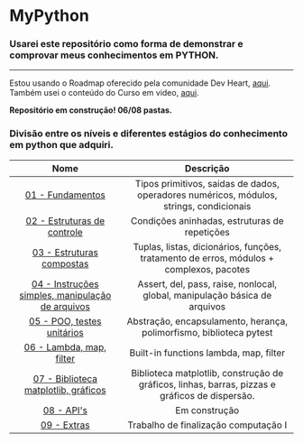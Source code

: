# MyPython
### Usarei este repositório como forma de demonstrar e comprovar meus conhecimentos em **PYTHON**.
----

Estou usando o Roadmap oferecido pela comunidade Dev Heart, [aqui](https://github.com/wendrewdevelop/python4noobs).
Também usei o conteúdo do Curso em video, [aqui](https://www.youtube.com/watch?v=S9uPNppGsGo&list=PLvE-ZAFRgX8hnECDn1v9HNTI71veL3oW0).

**Repositório em construção! 06/08 pastas.**

### Divisão entre os níveis e diferentes estágios do conhecimento em python que adquiri.
Nome | Descrição 
:---------: | :------:
[01 - Fundamentos](https://github.com/epedropaulo/MyPython/tree/main/01%20-%20Fundamentos)| Tipos primitivos, saidas de dados, operadores numéricos, módulos, strings, condicionais
[02 - Estruturas de controle](https://github.com/epedropaulo/MyPython/tree/main/02%20-%20Estruturas%20de%20controle)| Condições aninhadas, estruturas de repetições 
[03 - Estruturas compostas](https://github.com/epedropaulo/MyPython/tree/main/03%20-%20Estruturas%20Compostas)| Tuplas, listas, dicionários, funções, tratamento de erros, módulos + complexos, pacotes 
[04 - Instruções simples, manipulação de arquivos](https://github.com/epedropaulo/MyPython/tree/main/04%20-%20Instruções%20simples%2C%20manipulando%20arquivos)| Assert, del, pass, raise, nonlocal, global, manipulação básica de arquivos
[05 - POO, testes unitários](https://github.com/epedropaulo/MyPython/tree/main/05%20-%20POO%2C%20testes%20unitários)| Abstração, encapsulamento, herança, polimorfismo, biblioteca pytest
[06 - Lambda, map, filter](https://github.com/epedropaulo/MyPython/tree/main/06%20-%20Função%20Lambda)| Built-in functions lambda, map, filter
[07 - Biblioteca matplotlib, gráficos](https://github.com/epedropaulo/MyPython/tree/main/07%20-%20Biblioteca%20matplotlib%2C%20gráficos)| Biblioteca matplotlib, construção de gráficos, linhas, barras, pizzas e gráficos de dispersão.
[08 - API's](https://github.com/epedropaulo/MyPython/tree/main/08%20-%20API's)| Em construção
[09 - Extras](https://github.com/epedropaulo/MyPython/tree/main/09%20-%20Extras/Trabalho%20final%20comp.%20I)| Trabalho de finalização computação I
